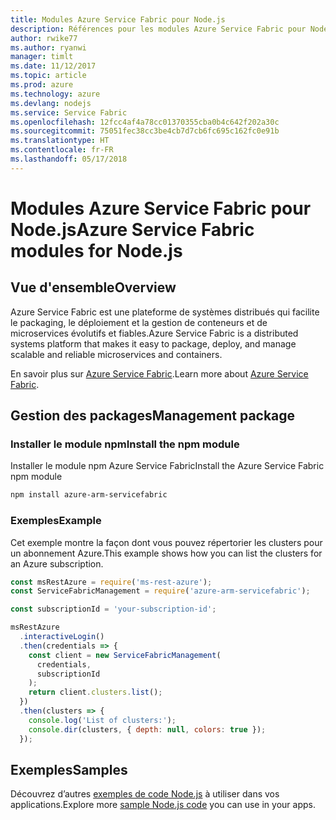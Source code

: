 ```yaml
---
title: Modules Azure Service Fabric pour Node.js
description: Références pour les modules Azure Service Fabric pour Node.js
author: rwike77
ms.author: ryanwi
manager: timlt
ms.date: 11/12/2017
ms.topic: article
ms.prod: azure
ms.technology: azure
ms.devlang: nodejs
ms.service: Service Fabric
ms.openlocfilehash: 12fcc4af4a78cc01370355cba0b4c642f202a30c
ms.sourcegitcommit: 75051fec38cc3be4cb7d7cb6fc695c162fc0e91b
ms.translationtype: HT
ms.contentlocale: fr-FR
ms.lasthandoff: 05/17/2018
---
```

# <a name="azure-service-fabric-modules-for-nodejs"></a><span data-ttu-id="e9e5a-103">Modules Azure Service Fabric pour Node.js</span><span class="sxs-lookup"><span data-stu-id="e9e5a-103">Azure Service Fabric modules for Node.js</span></span>

## <a name="overview"></a><span data-ttu-id="e9e5a-104">Vue d'ensemble</span><span class="sxs-lookup"><span data-stu-id="e9e5a-104">Overview</span></span>

<span data-ttu-id="e9e5a-105">Azure Service Fabric est une plateforme de systèmes distribués qui facilite le packaging, le déploiement et la gestion de conteneurs et de microservices évolutifs et fiables.</span><span class="sxs-lookup"><span data-stu-id="e9e5a-105">Azure Service Fabric is a distributed systems platform that makes it easy to package, deploy, and manage scalable and reliable microservices and containers.</span></span>

<span data-ttu-id="e9e5a-106">En savoir plus sur [Azure Service Fabric](https://docs.microsoft.com/azure/service-fabric/service-fabric-overview).</span><span class="sxs-lookup"><span data-stu-id="e9e5a-106">Learn more about [Azure Service Fabric](https://docs.microsoft.com/azure/service-fabric/service-fabric-overview).</span></span>

## <a name="management-package"></a><span data-ttu-id="e9e5a-107">Gestion des packages</span><span class="sxs-lookup"><span data-stu-id="e9e5a-107">Management package</span></span>

### <a name="install-the-npm-module"></a><span data-ttu-id="e9e5a-108">Installer le module npm</span><span class="sxs-lookup"><span data-stu-id="e9e5a-108">Install the npm module</span></span>

<span data-ttu-id="e9e5a-109">Installer le module npm Azure Service Fabric</span><span class="sxs-lookup"><span data-stu-id="e9e5a-109">Install the Azure Service Fabric npm module</span></span>

```bash
npm install azure-arm-servicefabric
```

### <a name="example"></a><span data-ttu-id="e9e5a-110">Exemples</span><span class="sxs-lookup"><span data-stu-id="e9e5a-110">Example</span></span>

<span data-ttu-id="e9e5a-111">Cet exemple montre la façon dont vous pouvez répertorier les clusters pour un abonnement Azure.</span><span class="sxs-lookup"><span data-stu-id="e9e5a-111">This example shows how you can list the clusters for an Azure subscription.</span></span>

```javascript
const msRestAzure = require('ms-rest-azure');
const ServiceFabricManagement = require('azure-arm-servicefabric');

const subscriptionId = 'your-subscription-id';

msRestAzure
  .interactiveLogin()
  .then(credentials => {
    const client = new ServiceFabricManagement(
      credentials,
      subscriptionId
    );
    return client.clusters.list();
  })
  .then(clusters => {
    console.log('List of clusters:');
    console.dir(clusters, { depth: null, colors: true });
  });
```

## <a name="samples"></a><span data-ttu-id="e9e5a-112">Exemples</span><span class="sxs-lookup"><span data-stu-id="e9e5a-112">Samples</span></span>

<span data-ttu-id="e9e5a-113">Découvrez d’autres [exemples de code Node.js](https://azure.microsoft.com/resources/samples/?platform=nodejs) à utiliser dans vos applications.</span><span class="sxs-lookup"><span data-stu-id="e9e5a-113">Explore more [sample Node.js code](https://azure.microsoft.com/resources/samples/?platform=nodejs) you can use in your apps.</span></span>
